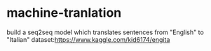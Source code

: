 # machine-tranlation
build a seq2seq model which translates sentences from "English" to "Italian"
dataset:https://www.kaggle.com/kid6174/engita
